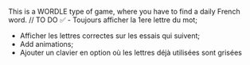 This is a WORDLE type of game, where you have to find a daily French word.
// TO DO
 ✅ - Toujours afficher la 1ere lettre du mot;
- Afficher les lettres correctes sur les essais qui suivent;
- Add animations;
- Ajouter un clavier en option où les lettres déjà utilisées sont grisées
